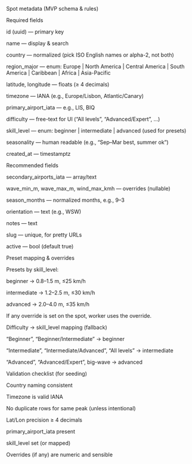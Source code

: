 Spot metadata (MVP schema & rules)

Required fields

id (uuid) — primary key

name — display & search

country — normalized (pick ISO English names or alpha-2, not both)

region_major — enum: Europe | North America | Central America | South America | Caribbean | Africa | Asia-Pacific

latitude, longitude — floats (≥ 4 decimals)

timezone — IANA (e.g., Europe/Lisbon, Atlantic/Canary)

primary_airport_iata — e.g., LIS, BIQ

difficulty — free-text for UI (“All levels”, “Advanced/Expert”, …)

skill_level — enum: beginner | intermediate | advanced (used for presets)

seasonality — human readable (e.g., “Sep–Mar best, summer ok”)

created_at — timestamptz

Recommended fields

secondary_airports_iata — array/text

wave_min_m, wave_max_m, wind_max_kmh — overrides (nullable)

season_months — normalized months, e.g., 9–3

orientation — text (e.g., WSW)

notes — text

slug — unique, for pretty URLs

active — bool (default true)

Preset mapping & overrides

Presets by skill_level:

beginner → 0.8–1.5 m, ≤25 km/h

intermediate → 1.2–2.5 m, ≤30 km/h

advanced → 2.0–4.0 m, ≤35 km/h

If any override is set on the spot, worker uses the override.

Difficulty → skill_level mapping (fallback)

“Beginner”, “Beginner/Intermediate” → beginner

“Intermediate”, “Intermediate/Advanced”, “All levels” → intermediate

“Advanced”, “Advanced/Expert”, big-wave → advanced

Validation checklist (for seeding)

 Country naming consistent

 Timezone is valid IANA

 No duplicate rows for same peak (unless intentional)

 Lat/Lon precision ≥ 4 decimals

 primary_airport_iata present

 skill_level set (or mapped)

 Overrides (if any) are numeric and sensible
